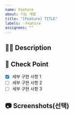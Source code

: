 ```yaml
---
name: Feature
about: 기능 개발
title: "[Feature] TITLE"
labels: ✨Feature
assignees: ""
---
```


## 🤷‍♂️ Description

<!-- 어떤 것을 구현할지 설명해주세요. -->

## 📝 Check Point

<!-- 세부 구현 사항을 리스트로 작성해주세요. -->

- [x] 세부 구현 사항 1
- [ ] 세부 구현 사항 2
- [ ] 세부 구현 사항 3

## 📷 Screenshots(선택)

<!--스크린샷으로 보여줄 수 있는 이미지가 있다면 첨부해주세요!-->

<!--마지막으로 이슈 생성 시 우측의 옵션들을 체크했는지 확인해주세요!-->
